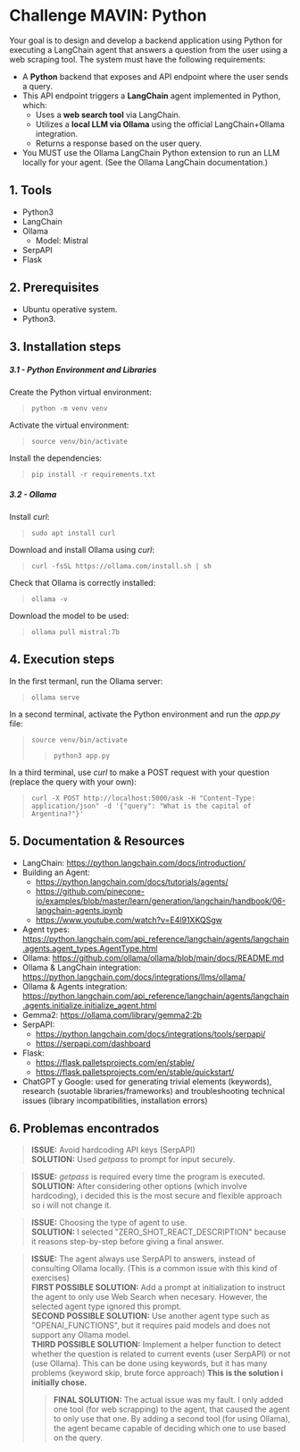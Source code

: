 # Challenge MAVIN: Python
Your goal is to design and develop a backend application using Python for executing a LangChain agent that answers a question from the user using a web scraping tool. The system must have the following requirements:
- A **Python** backend that exposes and API endpoint where the user sends a query.
- This API endpoint triggers a **LangChain** agent implemented in Python, which:
	- Uses a **web search tool** via LangChain.
	- Utilizes a **local LLM via Ollama** using the official LangChain+Ollama integration.
	- Returns a response based on the user query.
- You MUST use the Ollama LangChain Python extension to run an LLM locally for your agent. (See the Ollama LangChain documentation.)

## 1. Tools
- Python3
- LangChain
- Ollama
    - Model: Mistral
- SerpAPI
- Flask

## 2. Prerequisites
- Ubuntu operative system.
- Python3.

## 3. Installation steps
##### 3.1 - Python Environment and Libraries
Create the Python virtual environment:
> `python -m venv venv`

Activate the virtual environment:
> `source venv/bin/activate`

Install the dependencies:
> `pip install -r requirements.txt`

##### 3.2 - Ollama
Install *curl*:
> `sudo apt install curl`

Download and install Ollama using *curl*:
> `curl -fsSL https://ollama.com/install.sh | sh`

Check that Ollama is correctly installed:
> `ollama -v`

Download the model to be used:
> `ollama pull mistral:7b`

## 4. Execution steps
In the first termanl, run the Ollama server:
> `ollama serve`

In a second terminal, activate the Python environment and run the *app.py* file:
> `source venv/bin/activate`
>> `python3 app.py`

In a third terminal, use *curl* to make a POST request with your question (replace the query with your own):
> `curl -X POST http://localhost:5000/ask -H "Content-Type: application/json" -d '{"query": "What is the capital of Argentina?"}'`

## 5. Documentation & Resources
- LangChain: https://python.langchain.com/docs/introduction/
- Building an Agent: 
    - https://python.langchain.com/docs/tutorials/agents/
    - https://github.com/pinecone-io/examples/blob/master/learn/generation/langchain/handbook/06-langchain-agents.ipynb
    - https://www.youtube.com/watch?v=E4l91XKQSgw
- Agent types: https://python.langchain.com/api_reference/langchain/agents/langchain.agents.agent_types.AgentType.html
- Ollama: https://github.com/ollama/ollama/blob/main/docs/README.md
- Ollama & LangChain integration: https://python.langchain.com/docs/integrations/llms/ollama/
- Ollama & Agents integration: https://python.langchain.com/api_reference/langchain/agents/langchain.agents.initialize.initialize_agent.html
- Gemma2: https://ollama.com/library/gemma2:2b
- SerpAPI: 
    - https://python.langchain.com/docs/integrations/tools/serpapi/
    - https://serpapi.com/dashboard
- Flask:
    - https://flask.palletsprojects.com/en/stable/
    - https://flask.palletsprojects.com/en/stable/quickstart/
- ChatGPT y Google: used for generating trivial elements (keywords), research (suotable libraries/frameworks) and troubleshooting technical issues (library incompatibilities, installation errors)

## 6. Problemas encontrados
> **ISSUE:** Avoid hardcoding API keys (SerpAPI)  
> **SOLUTION:** Used *getpass* to prompt for input securely.

> **ISSUE:** *getpass* is required every time the program is executed.  
> **SOLUTION:** After considering other options (which involve hardcoding), i decided this is the most secure and flexible approach so i will not change it.

> **ISSUE:** Choosing the type of agent to use.  
> **SOLUTION:** I selected "ZERO_SHOT_REACT_DESCRIPTION" because it reasons step-by-step before giving a final answer.

> **ISSUE:** The agent always use SerpAPI to answers, instead of consulting Ollama locally. (This is a common issue with this kind of exercises)  
> **FIRST POSSIBLE SOLUTION:** Add a prompt at initialization to instruct the agent to only use Web Search when necesary. However, the selected agent type ignored this prompt.  
> **SECOND POSSIBLE SOLUTION:** Use another agent type such as "OPENAI_FUNCTIONS", but it requires paid models and does not support any Ollama model.  
> **THIRD POSSIBLE SOLUTION:** Implement a helper function to detect whether the question is related to current events (user SerpAPI) or not (use Ollama). This can be done using keywords, but it has many problems (keyword skip, brute force approach) **This is the solution i initially chose.**  
>> **FINAL SOLUTION:** The actual issue was my fault. I only added one tool (for web scrapping) to the agent, that caused the agent to only use that one. By adding a second tool (for using Ollama), the agent became capable of deciding which one to use based on the query.